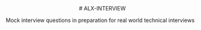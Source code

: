 <center> # ALX-INTERVIEW</center>

Mock interview questions in preparation for real world technical interviews
